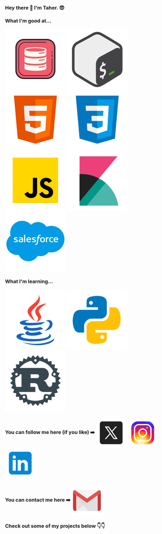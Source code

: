 ### Hey there 👋 I'm Taher. 😎

### What I'm good at...

<img align="center" src="icons/sql.svg"> <img align="center" src="icons/bash.svg"> <img align="center" src="icons/html.svg"> <img align="center" src="icons/css.svg"> <img align="center" src="icons/javascript.svg"> <img align="center" src="icons/kibana.svg"> <img align="center" src="icons/salesforce.svg">

### What I'm learning...

<img align="center" src="icons/java.svg"> <img align="center" src="icons/python.svg"> <img align="center" src="icons/rust.svg">

### You can follow me here (if you like) ➡️ <a href="https://twitter.com/LazyTaher"><img align="center" src="icons/x.svg"></a> <a href="https://www.instagram.com/tahersaraf/"><img align="center" src="icons/instagram.svg"></a> <a href="https://www.linkedin.com/in/taher-s-204800110/"><img align="center" src="icons/linkedin.svg"></a>

### You can contact me here ➡️ <a href="mailto:tahersaraf98@gmail.com"><img align="center" src="icons/gmail.svg"></a>

### Check out some of my projects below 👇👇

<!--
**tahersaraf/tahersaraf** is a ✨ _special_ ✨ repository because its `README.md` (this file) appears on your GitHub profile.

Here are some ideas to get you started:

- 🔭 I’m currently working on ...
- 🌱 I’m currently learning ...
- 👯 I’m looking to collaborate on ...
- 🤔 I’m looking for help with ...
- 💬 Ask me about ...
- 📫 How to reach me: ...
- 😄 Pronouns: ...
- ⚡ Fun fact: ...
-->
